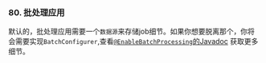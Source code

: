 ### 80. 批处理应用

默认的，批处理应用需要一个`数据源`来存储job细节。如果你想要脱离那个，你将会需要实现`BatchConfigurer`,查看[`@EnableBatchProcessing`的Javadoc](https://docs.spring.io/spring-batch/apidocs/org/springframework/batch/core/configuration/annotation/EnableBatchProcessing.html) 获取更多细节。
